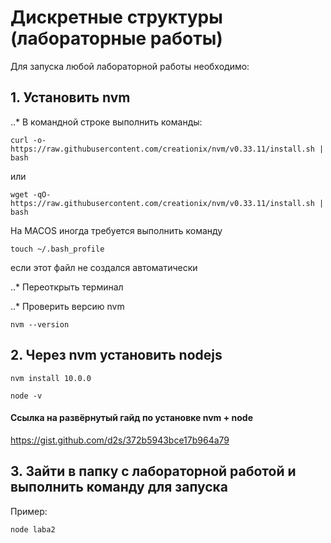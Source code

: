 # Дискретные структуры (лабораторные работы)

Для запуска любой лабораторной работы необходимо:

## 1. Установить nvm

..* В командной строке выполнить команды:
```
curl -o- https://raw.githubusercontent.com/creationix/nvm/v0.33.11/install.sh | bash
```
или
```
wget -qO- https://raw.githubusercontent.com/creationix/nvm/v0.33.11/install.sh | bash
```
На MACOS иногда требуется выполнить команду
```
touch ~/.bash_profile
```
если этот файл не создался автоматически

..* Переоткрыть терминал

..* Проверить версию nvm
```
nvm --version
```

## 2. Через nvm установить nodejs
```
nvm install 10.0.0
```
```
node -v
```

#### Ссылка на развёрнутый гайд по установке nvm + node
https://gist.github.com/d2s/372b5943bce17b964a79

## 3. Зайти в папку с лабораторной работой и выполнить команду для запуска
Пример:
```
node laba2
```
